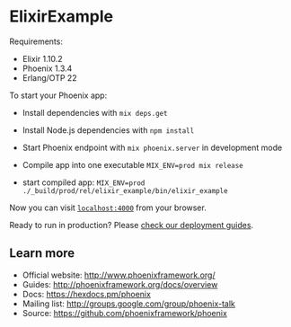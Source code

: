 # ElixirExample

Requirements:
  * Elixir 1.10.2
  * Phoenix 1.3.4
  * Erlang/OTP 22

To start your Phoenix app:

  * Install dependencies with `mix deps.get`
  * Install Node.js dependencies with `npm install`
  * Start Phoenix endpoint with `mix phoenix.server` in development mode

  * Compile app into one executable `MIX_ENV=prod mix release`
  * start compiled app: `MIX_ENV=prod ./_build/prod/rel/elixir_example/bin/elixir_example`

Now you can visit [`localhost:4000`](http://localhost:4000) from your browser.

Ready to run in production? Please [check our deployment guides](http://www.phoenixframework.org/docs/deployment).

## Learn more

  * Official website: http://www.phoenixframework.org/
  * Guides: http://phoenixframework.org/docs/overview
  * Docs: https://hexdocs.pm/phoenix
  * Mailing list: http://groups.google.com/group/phoenix-talk
  * Source: https://github.com/phoenixframework/phoenix
